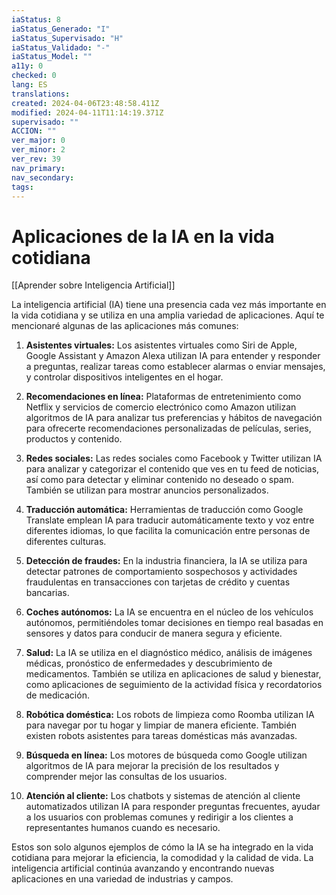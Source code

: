 ```yaml
---
iaStatus: 8
iaStatus_Generado: "I"
iaStatus_Supervisado: "H"
iaStatus_Validado: "-"
iaStatus_Model: ""
a11y: 0
checked: 0
lang: ES
translations: 
created: 2024-04-06T23:48:58.411Z
modified: 2024-04-11T11:14:19.371Z
supervisado: ""
ACCION: ""
ver_major: 0
ver_minor: 2
ver_rev: 39
nav_primary: 
nav_secondary: 
tags:
---
```

# Aplicaciones de la IA en la vida cotidiana

[[Aprender sobre Inteligencia Artificial]]

La inteligencia artificial (IA) tiene una presencia cada vez más importante en la vida cotidiana y se utiliza en una amplia variedad de aplicaciones. Aquí te mencionaré algunas de las aplicaciones más comunes:

1. **Asistentes virtuales:** Los asistentes virtuales como Siri de Apple, Google Assistant y Amazon Alexa utilizan IA para entender y responder a preguntas, realizar tareas como establecer alarmas o enviar mensajes, y controlar dispositivos inteligentes en el hogar.
    
2. **Recomendaciones en línea:** Plataformas de entretenimiento como Netflix y servicios de comercio electrónico como Amazon utilizan algoritmos de IA para analizar tus preferencias y hábitos de navegación para ofrecerte recomendaciones personalizadas de películas, series, productos y contenido.
    
3. **Redes sociales:** Las redes sociales como Facebook y Twitter utilizan IA para analizar y categorizar el contenido que ves en tu feed de noticias, así como para detectar y eliminar contenido no deseado o spam. También se utilizan para mostrar anuncios personalizados.
    
4. **Traducción automática:** Herramientas de traducción como Google Translate emplean IA para traducir automáticamente texto y voz entre diferentes idiomas, lo que facilita la comunicación entre personas de diferentes culturas.
    
5. **Detección de fraudes:** En la industria financiera, la IA se utiliza para detectar patrones de comportamiento sospechosos y actividades fraudulentas en transacciones con tarjetas de crédito y cuentas bancarias.
    
6. **Coches autónomos:** La IA se encuentra en el núcleo de los vehículos autónomos, permitiéndoles tomar decisiones en tiempo real basadas en sensores y datos para conducir de manera segura y eficiente.
    
7. **Salud:** La IA se utiliza en el diagnóstico médico, análisis de imágenes médicas, pronóstico de enfermedades y descubrimiento de medicamentos. También se utiliza en aplicaciones de salud y bienestar, como aplicaciones de seguimiento de la actividad física y recordatorios de medicación.
    
8. **Robótica doméstica:** Los robots de limpieza como Roomba utilizan IA para navegar por tu hogar y limpiar de manera eficiente. También existen robots asistentes para tareas domésticas más avanzadas.
    
9. **Búsqueda en línea:** Los motores de búsqueda como Google utilizan algoritmos de IA para mejorar la precisión de los resultados y comprender mejor las consultas de los usuarios.
    
10. **Atención al cliente:** Los chatbots y sistemas de atención al cliente automatizados utilizan IA para responder preguntas frecuentes, ayudar a los usuarios con problemas comunes y redirigir a los clientes a representantes humanos cuando es necesario.

Estos son solo algunos ejemplos de cómo la IA se ha integrado en la vida cotidiana para mejorar la eficiencia, la comodidad y la calidad de vida. La inteligencia artificial continúa avanzando y encontrando nuevas aplicaciones en una variedad de industrias y campos.